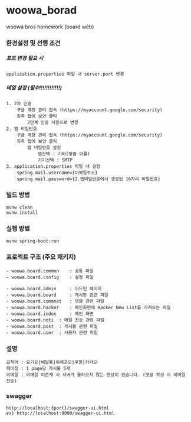 # woowa_borad
woowa bros homework (board web)

### 환경설정 및 선행 조건
##### 포트 변경 필요 시 

	application.properties 파일 내 server.port 변경

##### 메일 설정 (필수!!!!!!!!!!!!)

	1. 2차 인증
		구글 계정 관리 접속 (https://myaccount.google.com/security)
		좌측 탭에 보안 클릭
			2단계 인증 사용으로 변경
	2. 앱 비밀번호 
		구글 계정 관리 접속 (https://myaccount.google.com/security)
		좌측 탭에 보안 클릭
			앱 비밀번호 설정
				앱선택 : 기타(맞춤 이름)
				기기선택 : SMTP
	3. application.properties 파일 내 설정
		spring.mail.username={이메일주소}
		spring.mail.password={2.앱비밀번호에서 생성된 16자리 비밀번호}
		
### 빌드 방법
	mvnw clean
	mvnw install

### 실행 방법
	mvnw spring-boot:run
	
### 프로젝트 구조 (주요 패키지)
	- woowa.board.common	: 공통 파일
	- woowa.board.config 	: 설정 파일
		
	- woowa.board.admin 	: 어드민 페이지
	- woowa.board.board 	: 게시판 관련 파일
	- woowa.board.commnet 	: 댓글 관련 파일
	- woowa.board.hacker 	: 메인화면에 Hacker New List를 가져오는 파일
	- woowa.board.index 	: 메인 화면
	- woowa.board.noti	: 메일 전송 관련 파일
	- woowa.board.post	: 게시물 관련 파일
	- woowa.board.user	: 사용자 관련 파일

### 설명
	금칙어 : 요기요|배달통|위메프오|쿠팡|카카오
	페이징 : 1 page당 게시물 5개
	이메일 : 이메일 미존재 시 서버가 올라오지 않는 현상이 있습니다. (댓글 작성 시 이메일 전송)
	
### swagger 
	http://localhost:{port}/swagger-ui.html
	ex) http://localhost:8080/swagger-ui.html